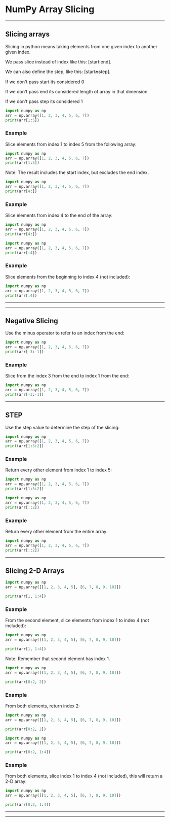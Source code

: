 # NumPy Array Slicing


---


## Slicing arrays

Slicing in python means taking elements from one given index to another given 
index.

We pass slice instead of index like this: [start:end].

We can also define the step, like this: [start:end:step].

If we don't pass start its considered 0

If we don't pass end its considered length of array in that dimension

If we don't pass step its considered 1

```python
import numpy as np
arr = np.array([1, 2, 3, 4, 5, 6, 7])
print(arr[1:5])
```


### Example

Slice elements from index 1 to index 5 from the following array:

```python
import numpy as np
arr = np.array([1, 2, 3, 4, 5, 6, 7])
print(arr[1:5])
```

Note: The result includes the start index, but excludes the end index.

```python
import numpy as np
arr = np.array([1, 2, 3, 4, 5, 6, 7])
print(arr[4:])
```


### Example

Slice elements from index 4 to the end of the array:

```python
import numpy as np
arr = np.array([1, 2, 3, 4, 5, 6, 7])
print(arr[4:])
```

```python
import numpy as np
arr = np.array([1, 2, 3, 4, 5, 6, 7])
print(arr[:4])
```


### Example

Slice elements from the beginning to index 4 (not included):

```python
import numpy as np
arr = np.array([1, 2, 3, 4, 5, 6, 7])
print(arr[:4])
```


---


---


## Negative Slicing

Use the minus operator to refer to an index from the end:

```python
import numpy as np
arr = np.array([1, 2, 3, 4, 5, 6, 7])
print(arr[-3:-1])
```


### Example

Slice from the index 3 from the end to index 1 from the end:

```python
import numpy as np
arr = np.array([1, 2, 3, 4, 5, 6, 7])
print(arr[-3:-1])
```


---


## STEP

Use the step value to determine the step of the slicing:

```python
import numpy as np
arr = np.array([1, 2, 3, 4, 5, 6, 7])
print(arr[1:5:2])
```


### Example

Return every other element from index 1 to index 5:

```python
import numpy as np
arr = np.array([1, 2, 3, 4, 5, 6, 7])
print(arr[1:5:2])
```

```python
import numpy as np
arr = np.array([1, 2, 3, 4, 5, 6, 7])
print(arr[::2])
```


### Example

Return every other element from the entire array:

```python
import numpy as np
arr = np.array([1, 2, 3, 4, 5, 6, 7])
print(arr[::2])
```


---


## Slicing 2-D Arrays

```python
import numpy as np
arr = np.array([[1, 2, 3, 4, 5], [6, 7, 8, 9, 10]])

print(arr[1, 1:4])
```


### Example

From the second element, slice elements from index 1 to index 4 (not included):

```python
import numpy as np
arr = np.array([[1, 2, 3, 4, 5], [6, 7, 8, 9, 10]])

print(arr[1, 1:4])
```

Note: Remember that second element has index 1.

```python
import numpy as np
arr = np.array([[1, 2, 3, 4, 5], [6, 7, 8, 9, 10]])

print(arr[0:2, 2])
```


### Example

From both elements, return index 2:

```python
import numpy as np
arr = np.array([[1, 2, 3, 4, 5], [6, 7, 8, 9, 10]])

print(arr[0:2, 2])
```

```python
import numpy as np
arr = np.array([[1, 2, 3, 4, 5], [6, 7, 8, 9, 10]])

print(arr[0:2, 1:4])
```


### Example

From both elements, slice index 1 to index 4 (not included), this will return a 2-D array:

```python
import numpy as np
arr = np.array([[1, 2, 3, 4, 5], [6, 7, 8, 9, 10]])

print(arr[0:2, 1:4])
```


---


---

